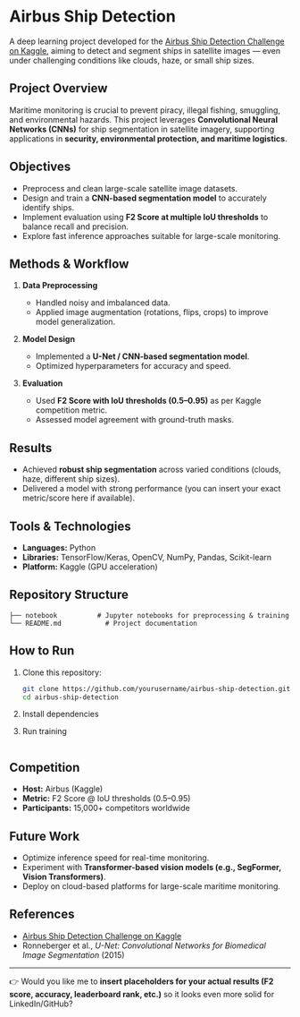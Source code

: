 

# Airbus Ship Detection

A deep learning project developed for the [Airbus Ship Detection Challenge on Kaggle](https://www.kaggle.com/competitions/airbus-ship-detection), aiming to detect and segment ships in satellite images — even under challenging conditions like clouds, haze, or small ship sizes.

## Project Overview

Maritime monitoring is crucial to prevent piracy, illegal fishing, smuggling, and environmental hazards. This project leverages **Convolutional Neural Networks (CNNs)** for ship segmentation in satellite imagery, supporting applications in **security, environmental protection, and maritime logistics**.

## Objectives

* Preprocess and clean large-scale satellite image datasets.
* Design and train a **CNN-based segmentation model** to accurately identify ships.
* Implement evaluation using **F2 Score at multiple IoU thresholds** to balance recall and precision.
* Explore fast inference approaches suitable for large-scale monitoring.

## Methods & Workflow

1. **Data Preprocessing**

   * Handled noisy and imbalanced data.
   * Applied image augmentation (rotations, flips, crops) to improve model generalization.

2. **Model Design**

   * Implemented a **U-Net / CNN-based segmentation model**.
   * Optimized hyperparameters for accuracy and speed.

3. **Evaluation**

   * Used **F2 Score with IoU thresholds (0.5–0.95)** as per Kaggle competition metric.
   * Assessed model agreement with ground-truth masks.

## Results

* Achieved **robust ship segmentation** across varied conditions (clouds, haze, different ship sizes).
* Delivered a model with strong performance (you can insert your exact metric/score here if available).

## Tools & Technologies

* **Languages:** Python
* **Libraries:** TensorFlow/Keras, OpenCV, NumPy, Pandas, Scikit-learn
* **Platform:** Kaggle (GPU acceleration)

## Repository Structure

```
├── notebook          # Jupyter notebooks for preprocessing & training
└── README.md           # Project documentation
```

##  How to Run

1. Clone this repository:

   ```bash
   git clone https://github.com/yourusername/airbus-ship-detection.git
   cd airbus-ship-detection
   ```
2. Install dependencies
3. Run training

   ```

## Competition

* **Host:** Airbus (Kaggle)
* **Metric:** F2 Score @ IoU thresholds (0.5–0.95)
* **Participants:** 15,000+ competitors worldwide

## Future Work

* Optimize inference speed for real-time monitoring.
* Experiment with **Transformer-based vision models (e.g., SegFormer, Vision Transformers)**.
* Deploy on cloud-based platforms for large-scale maritime monitoring.

## References

* [Airbus Ship Detection Challenge on Kaggle](https://www.kaggle.com/competitions/airbus-ship-detection)
* Ronneberger et al., *U-Net: Convolutional Networks for Biomedical Image Segmentation* (2015)

---

👉 Would you like me to **insert placeholders for your actual results (F2 score, accuracy, leaderboard rank, etc.)** so it looks even more solid for LinkedIn/GitHub?
